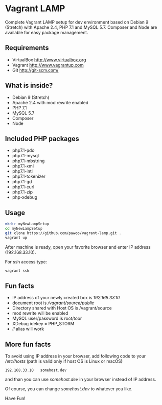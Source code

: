 # Vagrant LAMP 
Complete Vagrant LAMP setup for dev environment based on Debian 9 (Stretch) with Apache 2.4, PHP 7.1 and MySQL 5.7.
Composer and Node are available for easy package management.

## Requirements
  - VirtualBox  http://www.virtualbox.org
  - Vagrant http://www.vagrantup.com
  - Git http://git-scm.com/

## What is inside?
 * Debian 9 (Stretch)
 * Apache 2.4 with mod rewrite enabled
 * PHP 7.1
 * MySQL 5.7
 * Composer
 * Node
 
## Included PHP packages
  * php7.1-pdo 
  * php7.1-mysql 
  * php7.1-mbstring 
  * php7.1-xml
  * php7.1-intl 
  * php7.1-tokenizer 
  * php7.1-gd 
  * php7.1-curl 
  * php7.1-zip
  * php-xdebug
  
## Usage
```bash
mkdir myNewLampSetup
cd myNewLampSetup
git clone https://github.com/pawco/vagrant-lamp.git .
vagrant up
```
After machine is ready, open your favorite browser and enter IP address (192.168.33.10).

For ssh access type:
```bash
vagrant ssh
```

## Fun facts
 - IP address of your newly created box is *192.168.33.10*
 - document root is */vagrant/source/public* 
 - Directory shared with Host OS is /vagrant/source
 - mod rewrite will be enabled
 - MySQL user/password is root/toor
 - XDebug idekey = PHP_STORM
 - *ll* alias will work
 
## More fun facts
To avoid using IP address in your browser, add following code to your */etc/hosts* (path is valid only if host OS is Linux or macOS)
```
192.168.33.10   somehost.dev
```
and than you can use *somehost.dev* in your browser instead of IP address.

Of course, you can change *somehost.dev* to whatever you like.
 
Have Fun!
